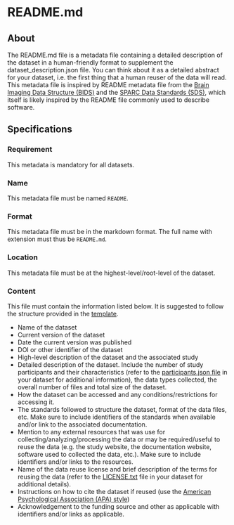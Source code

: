 # README.md

## About
The README.md file is a metadata file containing a detailed description of the dataset in a human-friendly format to supplement the dataset_description.json file. 
You can think about it as a detailed abstract for your dataset, i.e. the first thing that a human reuser of the data will read. This metadata file is inspired by README metadata file from the [Brain Imaging Data Structure (BIDS)](https://bids-specification.readthedocs.io/) and the [SPARC Data Standards (SDS)](https://docs.sparc.science/docs/overview-of-sparc-dataset-format), which itself is likely inspired by the README file commonly used to describe software.

## Specifications

### Requirement
This metadata is mandatory for all datasets.

### Name
This metadata file must be named `README`.

### Format
This metadata file must be in the markdown format. The full name with extension must thus be `README.md`.

### Location
This metadata file must be at the highest-level/root-level of the dataset.

### Content
This file must contain the information listed below. It is suggested to follow the structure provided in the [template](../template). 
- Name of the dataset
- Current version of the dataset
- Date the current version was published
- DOI or other identifier of the dataset
- High-level description of the dataset and the associated study
- Detailed description of the dataset. Include the number of study participants and their characteristics 
(refer to the [participants.json file](participants_specs.md) in your dataset for additional information), the data types collected, the overall number of files and total size of the dataset.
- How the dataset can be accessed and any conditions/restrictions for accessing it.
- The standards followed to structure the dataset, format of the data files, etc. Make sure to include identifiers of the standards 
when available and/or link to the associated documentation.
- Mention to any external resources that was use for collecting/analyzing/processing the data or may be required/useful to reuse the data
(e.g. the study website, the documentation website, software used to collected the data, etc.). Make sure to include identifiers and/or links to the resources.
- Name of the data reuse license and brief description of the terms for reusing the data (refer to the [LICENSE.txt](license_specs.md) file in your dataset for additional details).
- Instructions on how to cite the dataset if reused (use the [American Psychological Association (APA) style](https://apastyle.apa.org/))
- Acknowledgement to the funding source and other as applicable with identifiers and/or links as applicable.

